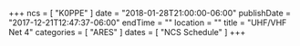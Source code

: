+++
ncs = [ "K0PPE" ]
date = "2018-01-28T21:00:00-06:00"
publishDate = "2017-12-21T12:47:37-06:00"
endTime = ""
location = ""
title = "UHF/VHF Net 4"
categories = [ "ARES" ]
dates = [ "NCS Schedule" ]
+++

